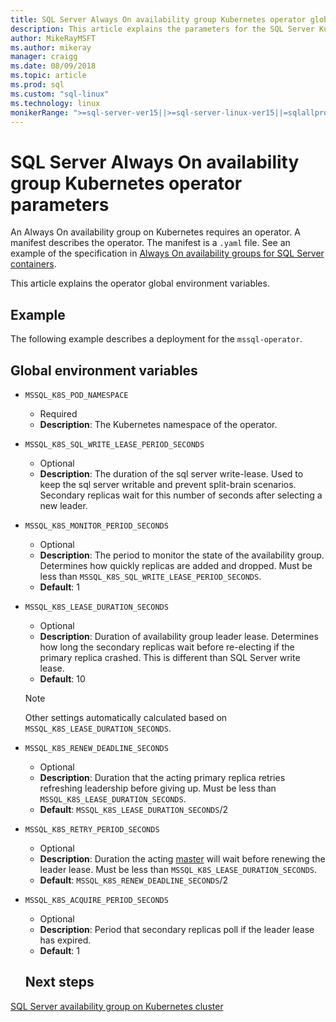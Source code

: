 ```yaml
---
title: SQL Server Always On availability group Kubernetes operator global requirements
description: This article explains the parameters for the SQL Server Kubernetes Always On availability group operator global requirements
author: MikeRayMSFT
ms.author: mikeray
manager: craigg
ms.date: 08/09/2018
ms.topic: article
ms.prod: sql
ms.custom: "sql-linux"
ms.technology: linux
monikerRange: ">=sql-server-ver15||>=sql-server-linux-ver15||=sqlallproducts-allversions"
---
```

# SQL Server Always On availability group Kubernetes operator parameters

An Always On availability group on Kubernetes requires an operator. A manifest describes the operator. The manifest is a `.yaml` file. See an example of the specification in [Always On availability groups for SQL Server containers](sql-server-ag-kubernetes.md).

This article explains the operator global environment variables.

## Example

The following example describes a deployment for the `mssql-operator`.

## Global environment variables

* `MSSQL_K8S_POD_NAMESPACE` 
  * Required
  * **Description**: The Kubernetes namespace of the operator.

* `MSSQL_K8S_SQL_WRITE_LEASE_PERIOD_SECONDS`
  * Optional
  * **Description**: The duration of the sql server write-lease. Used to keep the sql server writable and prevent split-brain scenarios. Secondary replicas wait for this number of seconds after selecting a new leader.

* `MSSQL_K8S_MONITOR_PERIOD_SECONDS`
  * Optional
  * **Description**: The period to monitor the state of the availability group. Determines how quickly replicas are added and dropped. Must be less than `MSSQL_K8S_SQL_WRITE_LEASE_PERIOD_SECONDS`.
  * **Default**: 1

* `MSSQL_K8S_LEASE_DURATION_SECONDS`
  * Optional
  * **Description**: Duration of availability group leader lease. Determines how long the secondary replicas wait before re-electing if the primary replica crashed. This is different than SQL Server write lease. 
  * **Default**: 10
  
  >[!NOTE]
  >Other settings automatically calculated based on `MSSQL_K8S_LEASE_DURATION_SECONDS`.

* `MSSQL_K8S_RENEW_DEADLINE_SECONDS`
  * Optional
  * **Description**: Duration that the acting primary replica retries refreshing leadership before giving up. Must be less than `MSSQL_K8S_LEASE_DURATION_SECONDS`.
  * **Default**: `MSSQL_K8S_LEASE_DURATION_SECONDS`/2

* `MSSQL_K8S_RETRY_PERIOD_SECONDS`
  * Optional
  * **Description**: Duration the acting [master](http://kubernetes.io/docs/concepts/architecture/master-node-communication/) will wait before renewing the leader lease. Must be less than `MSSQL_K8S_LEASE_DURATION_SECONDS`.
  * **Default**: `MSSQL_K8S_RENEW_DEADLINE_SECONDS`/2

* `MSSQL_K8S_ACQUIRE_PERIOD_SECONDS` 
  * Optional
  * **Description**: Period that secondary replicas poll if the leader lease has expired. 
  * **Default**: 1


  ## Next steps

[SQL Server availability group on Kubernetes cluster](sql-server-ag-kubernetes.md)
